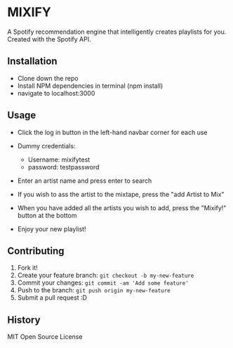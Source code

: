 # MIXIFY
A Spotify recommendation engine that intelligently creates playlists for you. Created with the Spotify API.

## Installation
- Clone down the repo 
- Install NPM dependencies in terminal (npm install)
- navigate to localhost:3000

## Usage

- Click the log in button in the left-hand navbar corner for each use
- Dummy credentials: 
	- Username: mixifytest
	- password: testpassword

- Enter an artist name and press enter to search
- If you wish to ass the artist to the mixtape, press the "add Artist to Mix"
- When you have added all the artists you wish to add, press the "Mixify!" button at the bottom
- Enjoy your new playlist!

## Contributing

1. Fork it!
2. Create your feature branch: `git checkout -b my-new-feature`
3. Commit your changes: `git commit -am 'Add some feature'`
4. Push to the branch: `git push origin my-new-feature`
5. Submit a pull request :D
## History

MIT Open Source License